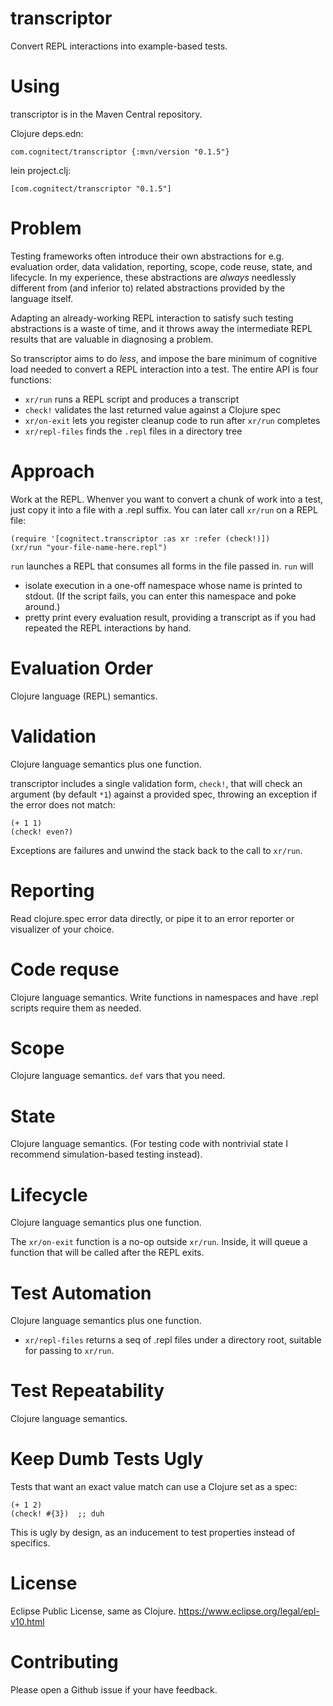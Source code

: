 # transcriptor

Convert REPL interactions into example-based tests.

# Using

transcriptor is in the Maven Central repository.

Clojure deps.edn:

    com.cognitect/transcriptor {:mvn/version "0.1.5"}

lein project.clj:

    [com.cognitect/transcriptor "0.1.5"]

# Problem

Testing frameworks often introduce their own abstractions for
e.g. evaluation order, data validation, reporting, scope, code reuse,
state, and lifecycle. In my experience, these abstractions are
*always* needlessly different from (and inferior to) related
abstractions provided by the language itself.

Adapting an already-working REPL interaction to satisfy such testing
abstractions is a waste of time, and it throws away the intermediate
REPL results that are valuable in diagnosing a problem.

So transcriptor aims to do *less*, and impose the bare minimum of
cognitive load needed to convert a REPL interaction into a test. The
entire API is four functions:

* `xr/run` runs a REPL script and produces a transcript
* `check!` validates the last returned value against a Clojure spec
* `xr/on-exit` lets you register cleanup code to run after `xr/run` completes
* `xr/repl-files` finds the `.repl` files in a directory tree

# Approach

Work at the REPL. Whenver you want to convert a chunk of work into a
test, just copy it into a file with a .repl suffix. You can later call
`xr/run` on a REPL file:

    (require '[cognitect.transcriptor :as xr :refer (check!)])
    (xr/run "your-file-name-here.repl")

`run` launches a REPL that consumes all forms in the file passed
in. `run` will

* isolate execution in a one-off namespace whose name is printed to
  stdout. (If the script fails, you can enter this namespace and poke around.)
* pretty print every evaluation result, providing a transcript as
  if you had repeated the REPL interactions by hand.

# Evaluation Order

Clojure language (REPL) semantics.

# Validation

Clojure language semantics plus one function.

transcriptor includes a single validation form, `check!`, that will
check an argument (by default `*1`) against a provided spec, throwing
an exception if the error does not match:

    (+ 1 1)
    (check! even?)

Exceptions are failures and unwind the stack back to the call to `xr/run`.

# Reporting

Read clojure.spec error data directly, or pipe it to an error reporter
or visualizer of your choice.

# Code requse

Clojure language semantics. Write functions in namespaces and have
.repl scripts require them as needed.

# Scope

Clojure language semantics. `def` vars that you need.

# State

Clojure language semantics. (For testing code with nontrivial state I
recommend simulation-based testing instead).

# Lifecycle

Clojure language semantics plus one function.

The `xr/on-exit` function is a no-op outside `xr/run`. Inside, it will
  queue a function that will be called after the REPL exits.

# Test Automation

Clojure language semantics plus one function.

* `xr/repl-files` returns a seq of .repl files under a directory root, suitable
  for passing to `xr/run`.

# Test Repeatability

Clojure language semantics.

# Keep Dumb Tests Ugly

Tests that want an exact value match can use a Clojure set as a spec:

    (+ 1 2)
    (check! #{3})  ;; duh

This is ugly by design, as an inducement to test properties instead of
specifics.

# License

Eclipse Public License, same as Clojure.
https://www.eclipse.org/legal/epl-v10.html

# Contributing

Please open a Github issue if your have feedback.
